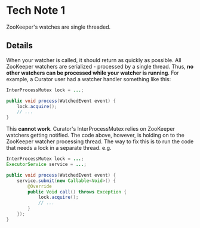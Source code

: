# Tech Note 1

ZooKeeper's watches are single threaded.

## Details

When your watcher is called, it should return as quickly as possible. All ZooKeeper watchers are serialized - processed by a single thread. Thus, **no other watchers can be processed while your watcher is running**. For example, a Curator user had a watcher handler something like this:

```java
InterProcessMutex lock = ...;

public void process(WatchedEvent event) {
    lock.acquire();
    // ...
}
```

This **cannot work**. Curator's InterProcessMutex relies on ZooKeeper watchers getting notified. The code above, however, is holding on to the ZooKeeper watcher processing thread. The way to fix this is to run the code that needs a lock in a separate thread. e.g.

```java
InterProcessMutex lock = ...;
ExecutorService service = ...;

public void process(WatchedEvent event) {
    service.submit(new Callable<Void>() {
        @Override
        public Void call() throws Exception {
            lock.acquire();
            // ...
        }
    });
}
```
